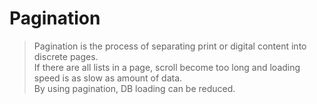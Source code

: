 # Pagination
> Pagination is the process of separating print or digital content into discrete pages. <br/>
If there are all lists in a page, scroll become too long and loading speed is as slow as amount of data.<br/>
By using pagination, DB loading can be reduced.
